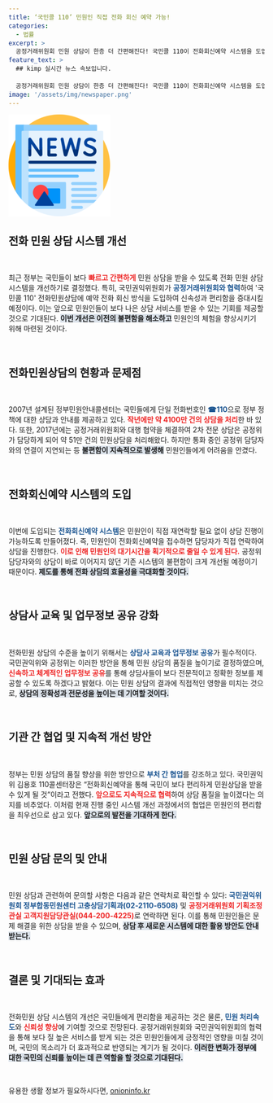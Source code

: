 ```yaml
---
title: ‘국민콜 110’ 민원인 직접 전화 회신 예약 가능!
categories:
  - 법률
excerpt: >
  공정거래위원회 민원 상담이 한층 더 간편해진다! 국민콜 110이 전화회신예약 시스템을 도입, 국민이 직접 재연락할 필요 없이 신속하게 상담을 받을 수 있게 된다.
feature_text: >
  ## kimp 실시간 뉴스 속보입니다.

  공정거래위원회 민원 상담이 한층 더 간편해진다! 국민콜 110이 전화회신예약 시스템을 도입, 국민이 직접 재연락할 필요 없이 신속하게 상담을 받을 수 있게 된다.
image: '/assets/img/newspaper.png'
---
```


<p><img src="/assets/img/newspaper.png" alt="kimplant 속보" /></p>

<h2 data-ke-size="size26">전화 민원 상담 시스템 개선</h2>

<p data-ke-size="size16">&nbsp;</p>

<p>최근 정부는 국민들이 보다 <b><span style="color: #ee2323;">빠르고 간편하게</span></b> 민원 상담을 받을 수 있도록 전화 민원 상담 시스템을 개선하기로 결정했다. 특히, 국민권익위원회가 <b><span style="color: #1a5490;">공정거래위원회와 협력</span></b>하여 '국민콜 110' 전화민원상담에 예약 전화 회신 방식을 도입하여 신속성과 편리함을 증대시킬 예정이다. 이는 앞으로 민원인들이 보다 나은 상담 서비스를 받을 수 있는 기회를 제공할 것으로 기대된다. <b><span style="background-color: #21538527;">이번 개선은 이전의 불편함을 해소하고</span></b> 민원인의 체험을 향상시키기 위해 마련된 것이다.</p>

<p data-ke-size="size16">&nbsp;</p>

<h2 data-ke-size="size26">전화민원상담의 현황과 문제점</h2>

<p data-ke-size="size16">&nbsp;</p>

<p>2007년 설계된 정부민원안내콜센터는 국민들에게 단일 전화번호인 <b><span style="color: #1a5490;">☎110</span></b>으로 정부 정책에 대한 상담과 안내를 제공하고 있다. <b><span style="color: #ee2323;">작년에만 약 4100만 건의 상담을 처리</span></b>한 바 있다. 또한, 2017년에는 공정거래위원회와 대행 협약을 체결하여 2차 전문 상담은 공정위가 담당하게 되어 약 51만 건의 민원상담을 처리해왔다. 하지만 통화 중인 공정위 담당자와의 연결이 지연되는 등 <b><span style="background-color: #21538527;">불편함이 지속적으로 발생해</span></b> 민원인들에게 어려움을 안겼다.</p>

<p data-ke-size="size16">&nbsp;</p>

<h2 data-ke-size="size26">전화회신예약 시스템의 도입</h2>

<p data-ke-size="size16">&nbsp;</p>

<p>이번에 도입되는 <b><span style="color: #1a5490;">전화회신예약 시스템</span></b>은 민원인이 직접 재연락할 필요 없이 상담 진행이 가능하도록 만들어졌다. 즉, 민원인이 전화회신예약을 접수하면 담당자가 직접 연락하여 상담을 진행한다. <b><span style="color: #ee2323;">이로 인해 민원인의 대기시간을 획기적으로 줄일 수 있게 된다.</span></b> 공정위 담당자와의 상담이 바로 이어지지 않던 기존 시스템의 불편함이 크게 개선될 예정이기 때문이다. <b><span style="background-color: #21538527;">제도를 통해 전화 상담의 효율성을 극대화할 것이다.</span></b></p>

<p data-ke-size="size16">&nbsp;</p>

<h2 data-ke-size="size26">상담사 교육 및 업무정보 공유 강화</h2>

<p data-ke-size="size16">&nbsp;</p>

<p>전화민원 상담의 수준을 높이기 위해서는 <b><span style="color: #1a5490;">상담사 교육과 업무정보 공유</span></b>가 필수적이다. 국민권익위와 공정위는 이러한 방안을 통해 민원 상담의 품질을 높이기로 결정하였으며, <b><span style="color: #ee2323;">신속하고 체계적인 업무정보 공유</span></b>를 통해 상담사들이 보다 전문적이고 정확한 정보를 제공할 수 있도록 하겠다고 밝혔다. 이는 민원 상담의 결과에 직접적인 영향을 미치는 것으로, <b><span style="background-color: #21538527;">상담의 정확성과 전문성을 높이는 데 기여할 것이다.</span></b></p>

<p data-ke-size="size16">&nbsp;</p>

<h2 data-ke-size="size26">기관 간 협업 및 지속적 개선 방안</h2>

<p data-ke-size="size16">&nbsp;</p>

<p>정부는 민원 상담의 품질 향상을 위한 방안으로 <b><span style="color: #1a5490;">부처 간 협업</span></b>를 강조하고 있다. 국민권익위 김용호 110콜센터장은 “전화회신예약을 통해 국민이 보다 편리하게 민원상담을 받을 수 있게 될 것”이라고 전했다. <b><span style="color: #ee2323;">앞으로도 지속적으로 협력</span></b>하여 상담 품질을 높이겠다는 의지를 비추었다. 이처럼 현재 진행 중인 시스템 개선 과정에서의 협업은 민원인의 편리함을 최우선으로 삼고 있다. <b><span style="background-color: #21538527;">앞으로의 발전을 기대하게 한다.</span></b></p>

<p data-ke-size="size16">&nbsp;</p>

<h2 data-ke-size="size26">민원 상담 문의 및 안내</h2>

<p data-ke-size="size16">&nbsp;</p>

<p>민원 상담과 관련하여 문의할 사항은 다음과 같은 연락처로 확인할 수 있다: <b><span style="color: #1a5490;">국민권익위원회 정부합동민원센터 고충상담기획과(02-2110-6508)</span></b> 및 <b><span style="color: #ee2323;">공정거래위원회 기획조정관실 고객지원담당관실(044-200-4225)</span></b>로 연락하면 된다. 이를 통해 민원인들은 문제 해결을 위한 상담을 받을 수 있으며, <b><span style="background-color: #21538527;">상담 후 새로운 시스템에 대한 활용 방안도 안내받는다.</span></b></p>

<p data-ke-size="size16">&nbsp;</p>

<h2 data-ke-size="size26">결론 및 기대되는 효과</h2>

<p data-ke-size="size16">&nbsp;</p>

<p>전화민원 상담 시스템의 개선은 국민들에게 편리함을 제공하는 것은 물론, <b><span style="color: #1a5490;">민원 처리속도</span></b>와 <b><span style="color: #ee2323;">신뢰성 향상</span></b>에 기여할 것으로 전망된다. 공정거래위원회와 국민권익위원회의 협력을 통해 보다 질 높은 서비스를 받게 되는 것은 민원인들에게 긍정적인 영향을 미칠 것이며, 국민의 목소리가 더 효과적으로 반영되는 계기가 될 것이다. <b><span style="background-color: #21538527;">이러한 변화가 정부에 대한 국민의 신뢰를 높이는 데 큰 역할을 할 것으로 기대된다.</span></b></p>

<p data-ke-size="size16">&nbsp;</p>
유용한 생활 정보가 필요하시다면, <a href="https://onioninfo.kr" rel="dofollow">onioninfo.kr</a>


